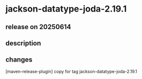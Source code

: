 # jackson-datatype-joda-2.19.1

## release on 20250614
## description
## changes
[maven-release-plugin] copy for tag jackson-datatype-joda-2.19.1

